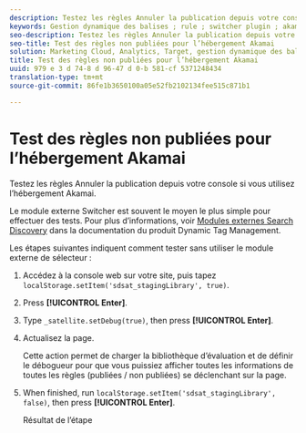 ```yaml
---
description: Testez les règles Annuler la publication depuis votre console si vous utilisez l’hébergement Akamai.
keywords: Gestion dynamique des balises ; rule ; switcher plugin ; akamai ; test akamai ; règles non publiées ; tester les règles non publiées ; règle de débogage
seo-description: Testez les règles Annuler la publication depuis votre console si vous utilisez l’hébergement Akamai.
seo-title: Test des règles non publiées pour l’hébergement Akamai
solution: Marketing Cloud, Analytics, Target, gestion dynamique des balises
title: Test des règles non publiées pour l’hébergement Akamai
uuid: 979 e 3 d 74-8 d 96-47 d 0-b 581-cf 5371248434
translation-type: tm+mt
source-git-commit: 86fe1b3650100a05e52fb2102134fee515c871b1

---
```



# Test des règles non publiées pour l’hébergement Akamai

Testez les règles Annuler la publication depuis votre console si vous utilisez l’hébergement Akamai.

Le module externe Switcher est souvent le moyen le plus simple pour effectuer des tests. Pour plus d’informations, voir [Modules externes Search Discovery](https://marketing.adobe.com/resources/help/en_US/dtm/search_discovery_plugins.html) dans la documentation du produit Dynamic Tag Management.

Les étapes suivantes indiquent comment tester sans utiliser le module externe de sélecteur :

1. Accédez à la console web sur votre site, puis tapez `localStorage.setItem('sdsat_stagingLibrary', true)`.
1. Press **[!UICONTROL Enter]**.
1. Type `_satellite.setDebug(true)`, then press **[!UICONTROL Enter]**.
1. Actualisez la page.

   Cette action permet de charger la bibliothèque d’évaluation et de définir le débogueur pour que vous puissiez afficher toutes les informations de toutes les règles (publiées / non publiées) se déclenchant sur la page.
1. When finished, run `localStorage.setItem('sdsat_stagingLibrary', false)`, then press **[!UICONTROL Enter]**.

   Résultat de l’étape
